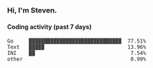 ### Hi, I'm Steven.

#### Coding activity (past 7 days)
```
Go     ▓▓▓▓▓▓▓▓▓▓▓▓▓▓▓▓▓▓▓▓▓▓▓▓▓▓▓▓▓▓  77.51%
Text   ▓▓▓▓▓                           13.96%
INI    ▓▓                               7.54%
other                                   0.99%
```
